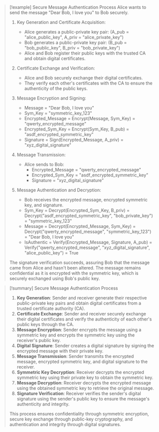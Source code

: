 

> [!example] Secure Message Authentication Process
> Alice wants to send the message "Dear Bob, I love you" to Bob securely.
>
> 1. Key Generation and Certificate Acquisition:
>    - Alice generates a public-private key pair: (A_pub = "alice_public_key", A_priv = "alice_private_key")
>    - Bob generates a public-private key pair: (B_pub = "bob_public_key", B_priv = "bob_private_key")
>    - Alice and Bob register their public keys with the trusted CA and obtain digital certificates.
>
> 2. Certificate Exchange and Verification:
>    - Alice and Bob securely exchange their digital certificates.
>    - They verify each other's certificates with the CA to ensure the authenticity of the public keys.
>
> 3. Message Encryption and Signing:
>    - Message = "Dear Bob, I love you"
>    - Sym_Key = "symmetric_key_123"
>    - Encrypted_Message = Encrypt(Message, Sym_Key) = "qwerty_encrypted_message"
>    - Encrypted_Sym_Key = Encrypt(Sym_Key, B_pub) = "asdf_encrypted_symmetric_key"
>    - Signature = Sign(Encrypted_Message, A_priv) = "xyz_digital_signature"
>
> 4. Message Transmission:
>    - Alice sends to Bob:
>      - Encrypted_Message = "qwerty_encrypted_message"
>      - Encrypted_Sym_Key = "asdf_encrypted_symmetric_key"
>      - Signature = "xyz_digital_signature"
>
> 5. Message Authentication and Decryption:
>    - Bob receives the encrypted message, encrypted symmetric key, and signature.
>    - Sym_Key = Decrypt(Encrypted_Sym_Key, B_priv) = Decrypt("asdf_encrypted_symmetric_key", "bob_private_key") = "symmetric_key_123"
>    - Message = Decrypt(Encrypted_Message, Sym_Key) = Decrypt("qwerty_encrypted_message", "symmetric_key_123") = "Dear Bob, I love you"
>    - IsAuthentic = Verify(Encrypted_Message, Signature, A_pub) = Verify("qwerty_encrypted_message", "xyz_digital_signature", "alice_public_key") = True
>
> The signature verification succeeds, assuring Bob that the message came from Alice and hasn't been altered. The message remains confidential as it is encrypted with the symmetric key, which is securely exchanged using Bob's public key.

> [!summary] Secure Message Authentication Process
> 1. **Key Generation**: Sender and receiver generate their respective public-private key pairs and obtain digital certificates from a trusted certificate authority (CA).
> 2. **Certificate Exchange**: Sender and receiver securely exchange their digital certificates and verify the authenticity of each other's public keys through the CA.
> 3. **Message Encryption**: Sender encrypts the message using a symmetric key and encrypts the symmetric key using the receiver's public key.
> 4. **Digital Signature**: Sender creates a digital signature by signing the encrypted message with their private key.
> 5. **Message Transmission**: Sender transmits the encrypted message, encrypted symmetric key, and digital signature to the receiver.
> 6. **Symmetric Key Decryption**: Receiver decrypts the encrypted symmetric key using their private key to obtain the symmetric key.
> 7. **Message Decryption**: Receiver decrypts the encrypted message using the obtained symmetric key to retrieve the original message.
> 8. **Signature Verification**: Receiver verifies the sender's digital signature using the sender's public key to ensure the message's authenticity and integrity.
>
> This process ensures confidentiality through symmetric encryption, secure key exchange through public-key cryptography, and authentication and integrity through digital signatures.